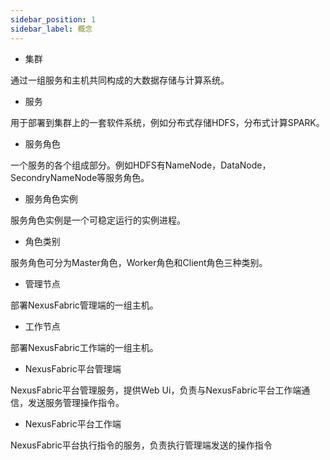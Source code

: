 ```yaml
---
sidebar_position: 1
sidebar_label: 概念
---
```



* 集群

通过一组服务和主机共同构成的大数据存储与计算系统。

* 服务

用于部署到集群上的一套软件系统，例如分布式存储HDFS，分布式计算SPARK。

* 服务角色

一个服务的各个组成部分。例如HDFS有NameNode，DataNode，SecondryNameNode等服务角色。

* 服务角色实例

服务角色实例是一个可稳定运行的实例进程。

* 角色类别

服务角色可分为Master角色，Worker角色和Client角色三种类别。

* 管理节点

部署NexusFabric管理端的一组主机。

* 工作节点

部署NexusFabric工作端的一组主机。

* NexusFabric平台管理端

NexusFabric平台管理服务，提供Web Ui，负责与NexusFabric平台工作端通信，发送服务管理操作指令。

* NexusFabric平台工作端

NexusFabric平台执行指令的服务，负责执行管理端发送的操作指令

